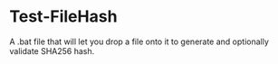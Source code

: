 # Test-FileHash
A .bat file that will let you drop a file onto it to generate and optionally validate SHA256 hash.
